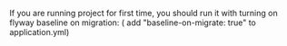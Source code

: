 If you are running project for first time, you should run it with turning on flyway baseline on migration:
 ( add "baseline-on-migrate: true" to application.yml) 